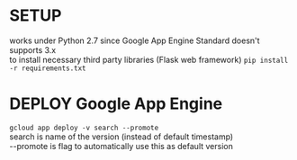 
# SETUP
works under Python 2.7 since Google App Engine Standard doesn't supports 3.x    
to install necessary third party libraries (Flask web framework)
```pip install -r requirements.txt```

# DEPLOY Google App Engine
```gcloud app deploy -v search --promote```  
search is name of the version (instead of default timestamp)  
--promote is flag to automatically use this as default version



